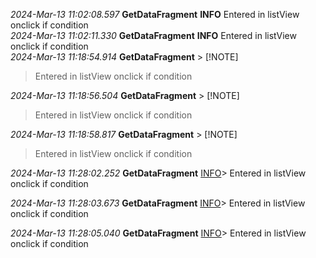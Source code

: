 
 *2024-Mar-13 11:02:08.597*   **GetDataFragment**   **INFO** 
 Entered in listView onclick if condition
 <br>
 *2024-Mar-13 11:02:11.330*   **GetDataFragment**   **INFO** 
 Entered in listView onclick if condition
 <br>
 *2024-Mar-13 11:18:54.914*   **GetDataFragment** > [!NOTE]
> Entered in listView onclick if condition  
 
 *2024-Mar-13 11:18:56.504*   **GetDataFragment** > [!NOTE]
> Entered in listView onclick if condition  
 
 *2024-Mar-13 11:18:58.817*   **GetDataFragment** > [!NOTE]
> Entered in listView onclick if condition  
 
*2024-Mar-13 11:28:02.252*	**GetDataFragment**	[INFO](#)> Entered in listView onclick if condition 

*2024-Mar-13 11:28:03.673*	**GetDataFragment**	[INFO](#)> Entered in listView onclick if condition 

*2024-Mar-13 11:28:05.040*	**GetDataFragment**	[INFO](#)> Entered in listView onclick if condition 

